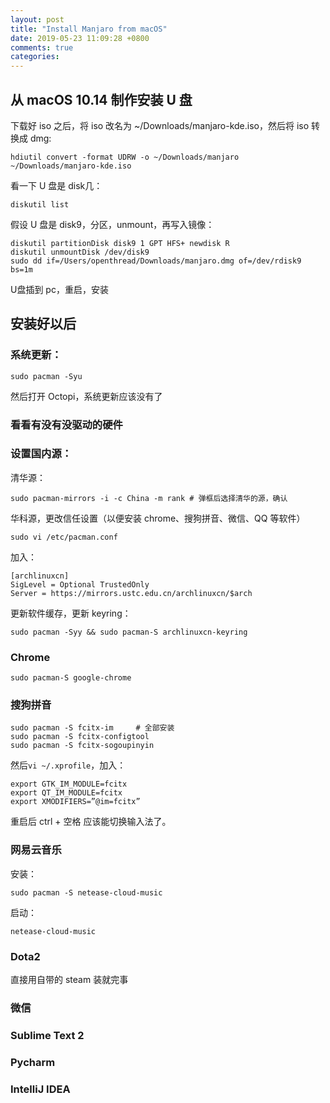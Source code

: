```yaml
---
layout: post
title: "Install Manjaro from macOS"
date: 2019-05-23 11:09:28 +0800
comments: true
categories: 
---
```


## 从 macOS 10.14 制作安装 U 盘

下载好 iso 之后，将 iso 改名为 ~/Downloads/manjaro-kde.iso，然后将 iso 转换成 dmg:  

```
hdiutil convert -format UDRW -o ~/Downloads/manjaro ~/Downloads/manjaro-kde.iso
```

看一下 U 盘是 disk几：  

```
diskutil list
```

假设 U 盘是 disk9，分区，unmount，再写入镜像：  

```
diskutil partitionDisk disk9 1 GPT HFS+ newdisk R
diskutil unmountDisk /dev/disk9
sudo dd if=/Users/openthread/Downloads/manjaro.dmg of=/dev/rdisk9 bs=1m
```

U盘插到 pc，重启，安装

<!--more-->

## 安装好以后

### 系统更新：  

```
sudo pacman -Syu
```

然后打开 Octopi，系统更新应该没有了

### 看看有没有没驱动的硬件

### 设置国内源：  

清华源：  

```
sudo pacman-mirrors -i -c China -m rank # 弹框后选择清华的源，确认
```

华科源，更改信任设置（以便安装 chrome、搜狗拼音、微信、QQ 等软件）  

```
sudo vi /etc/pacman.conf
```

加入：  

```
[archlinuxcn]
SigLevel = Optional TrustedOnly
Server = https://mirrors.ustc.edu.cn/archlinuxcn/$arch
```

更新软件缓存，更新 keyring：  

```
sudo pacman -Syy && sudo pacman-S archlinuxcn-keyring
```

### Chrome

```
sudo pacman-S google-chrome
```

### 搜狗拼音

```
sudo pacman -S fcitx-im     # 全部安装
sudo pacman -S fcitx-configtool
sudo pacman -S fcitx-sogoupinyin
```

然后`vi ~/.xprofile`，加入：  

```
export GTK_IM_MODULE=fcitx
export QT_IM_MODULE=fcitx
export XMODIFIERS=”@im=fcitx”
```

重启后 ctrl + 空格 应该能切换输入法了。

### 网易云音乐  

安装：  
```
sudo pacman -S netease-cloud-music
```

启动：

```
netease-cloud-music
```

### Dota2

直接用自带的 steam 装就完事

### 微信

### Sublime Text 2

### Pycharm

### IntelliJ IDEA

